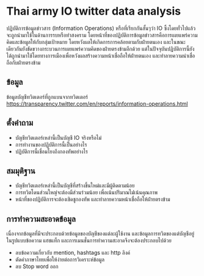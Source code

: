 # Thai army IO twitter data analysis

ปฏิบัติการข้อมูลข่าวสาร (Information Operations) หรือที่เรียกกันสั้นๆว่า IO ซึ้งโดยทั่วไปแล้วจะถูกนำมาใช้ในด้านการรบหรือทำสงคราม โดยหน้าที่ของปฏิบัติการข้อมูลข่าวสารคือการเผยแพร่ความคิดและข้อมูลให้กับกลุ่มเป้าหมาย โดยหวังผลให้เกิดการการคล้อยตามกับฝ่ายตนเอง และในขณะเดียวกันยังขัดขวางกระบวนการเผยแพร่ความคิดของฝ่ายตรงข้ามอีกด้วย แต่ในปัจจุบันปฏิบัติการนี้ยังได้ถูกนำมาใช้โดยทางการเมืองเพื่อหวังผลสร้างความหน้าเชื่อถือให้ฝ่ายตนเอง และทำลายความน่าเชื่อถือกับฝ่ายตรงข้าม

## ข้อมูล
ข้อมูลบัญชีทวิตเตอร์ที่ถูกแบนจากทวิตเตอร์ https://transparency.twitter.com/en/reports/information-operations.html

## ตั้งคำถาม
  * บัญชีทวิตเตอร์เหล่านี้เป็นบัญชี IO จริงหรือไม่
  * การทำงานของปฏิบัติการนี้เป็นอย่างไร
  * ปฏิบัติการนี้เชื่อมโยงถึงกองทัพอย่างไร
## สมมุติฐาน
  * บัญชีทวิตเตอร์เหล่านี้เป็นบัญชีที่สร้างขึ้นใหม่และมีผู้ติดตามน้อย
  * การทวิตโดนส่วนใหญ่จะต้องมีส่วนร่วมน้อย เพื่อเน้นปริมาณไม่่เน้นคุณภาพ
  * หน้าที่ของปฏิบัติการจะต้องเชิดชูกองทัพ และทำลายความหน้าเชื่อถือให้ฝ่ายตรงข้าม
## การทำความสะอาดข้อมูล
เนื่องจากข้อมูลที่มีจะประกอบด้วยข้อมูลของบัญชีของแต่ละผู้ใช้งาน และข้อมูลการทวิตของแต่บัญชีอยู่ในรูปแบบข้อความ แฮชแท็ก และการเมนชั่นการทำความสะอาดจึงจะต้องประกอบไปด้วย
  * ลบข้อความเกี่ยวกับ mention, hashtags และ http ลิงค์
  * ตัดคำภาษาไทยเพื่อให้ง่ายต่อการวิเคราะห์ข้อมูล
  * ลบ Stop word ออก
